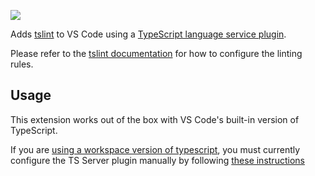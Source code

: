 [![](https://vsmarketplacebadge.apphb.com/version/microsoft.vscode-typescript-tslint-plugin.svg)](https://marketplace.visualstudio.com/items?itemName=microsoft.vscode-typescript-tslint-plugin)

Adds [tslint](https://github.com/palantir/tslint) to VS Code using a [TypeScript language service plugin](https://github.com/Microsoft/typescript-tslint-plugin).

Please refer to the [tslint documentation](https://github.com/palantir/tslint) for how to configure the linting rules.

## Usage
This extension works out of the box with VS Code's built-in version of TypeScript.

If you are [using a workspace version of typescript](https://code.visualstudio.com/Docs/languages/typescript#_using-newer-typescript-versions), you must currently configure the TS Server plugin manually by following [these instructions](https://github.com/Microsoft/typescript-lit-html-plugin#usage)

